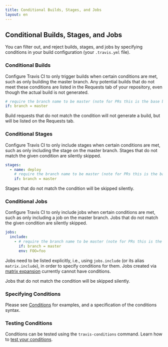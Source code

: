 ```yaml
---
title: Conditional Builds, Stages, and Jobs
layout: en
---
```




## Conditional Builds, Stages, and Jobs

You can filter out, and reject builds, stages, and jobs by specifying conditions in your build configuration (your `.travis.yml` file).

### Conditional Builds

Configure Travis CI to only trigger builds when certain conditions are met, such as only building the master branch. Any potential builds that do not meet these conditions are listed in the Requests tab of your repository, even though the actual build is not generated.

```yaml
# require the branch name to be master (note for PRs this is the base branch name)
if: branch = master
```

Build requests that do not match the condition will not generate a build, but will be listed on the Requests tab.

### Conditional Stages

Configure Travis CI to only include stages when certain conditions are met, such as only including the stage on the master branch. Stages that do not match the given condition are silently skipped.

```yaml
stages:
  - name: deploy
    # require the branch name to be master (note for PRs this is the base branch name)
    if: branch = master
```

Stages that do not match the condition will be skipped silently.

### Conditional Jobs

Configure Travis CI to only include jobs when certain conditions are met, such as only including a job on the master branch. Jobs that do not match the given condition are silently skipped.

```yaml
jobs:
  include:
    - # require the branch name to be master (note for PRs this is the base branch name)
      if: branch = master
      env: FOO=foo
```

Jobs need to be listed explicitly, i.e., using `jobs.include` (or its alias `matrix.include`), in order to specify conditions for them. Jobs created via [matrix expansion](/user/customizing-the-build/#Build-Matrix) currently cannot have conditions.

Jobs that do not match the condition will be skipped silently.

### Specifying Conditions

Please see [Conditions](/user/conditions-v1) for examples, and a specification of the conditions syntax.

### Testing Conditions

Conditions can be tested using the `travis-conditions` command. Learn how to
[test your conditions](/user/conditions-testing).

